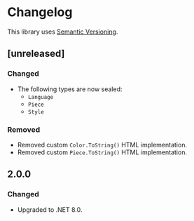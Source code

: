 ﻿# Changelog

This library uses [Semantic Versioning](https://semver.org/spec/v2.0.0.html).

## [unreleased]

### Changed

- The following types are now sealed:
  - `Language`
  - `Piece`
  - `Style`

### Removed

- Removed custom `Color.ToString()` HTML implementation.
- Removed custom `Piece.ToString()` HTML implementation.

## 2.0.0

### Changed

- Upgraded to .NET 8.0.
